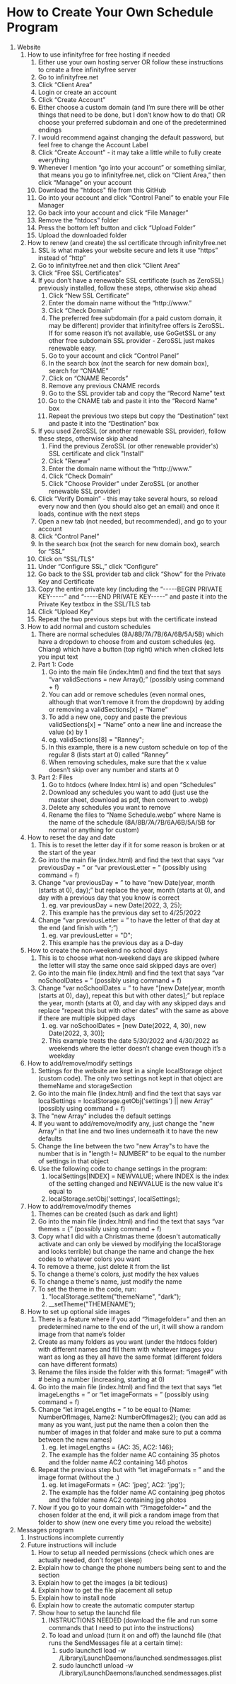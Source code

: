 # How to Create Your Own Schedule Program

1. Website
   1. How to use infinityfree for free hosting if needed
      1. Either use your own hosting server OR follow these instructions to create a free infinityfree server
      2. Go to infinityfree.net
      3. Click “Client Area”
      4. Login or create an account
      5. Click “Create Account”
      6. Either choose a custom domain (and I’m sure there will be other things that need to be done, but I don’t know how to do that) OR choose your preferred subdomain and one of the predetermined endings
      7. I would recommend against changing the default password, but feel free to change the Account Label
      8. Click “Create Account” - it may take a little while to fully create everything
      9. Whenever I mention “go into your account” or something similar, that means you go to infinityfree.net, click on “Client Area,” then click “Manage” on your account
      10. Download the "htdocs" file from this GitHub
      11. Go into your account and click “Control Panel” to enable your File Manager
      12. Go back into your account and click “File Manager”
      13. Remove the “htdocs” folder
      14. Press the bottom left button and click “Upload Folder”
      15. Upload the downloaded folder
   2. How to renew (and create) the ssl certificate through infinityfree.net
      1. SSL is what makes your website secure and lets it use “https” instead of “http”
      2. Go to infinityfree.net and then click “Client Area”
      3. Click “Free SSL Certificates”
      4. If you don’t have a renewable SSL certificate (such as ZeroSSL) previously installed, follow these steps, otherwise skip ahead
         1. Click “New SSL Certificate”
         2. Enter the domain name without the “ht<span>tp://</span>w<span>ww.</span>”
         3. Click “Check Domain”
         4. The preferred free subdomain (for a paid custom domain, it may be different) provider that infinityfree offers is ZeroSSL. If for some reason it’s not available, use GoGetSSL or any other free subdomain SSL provider - ZeroSSL just makes renewable easy.
         5. Go to your account and click “Control Panel”
         6. In the search box (not the search for new domain box), search for “CNAME”
         7. Click on “CNAME Records”
         8. Remove any previous CNAME records
         9. Go to the SSL provider tab and copy the “Record Name” text
         10. Go to the CNAME tab and paste it into the “Record Name” box
         11. Repeat the previous two steps but copy the “Destination” text and paste it into the “Destination” box
      5. If you used ZeroSSL (or another renewable SSL provider), follow these steps, otherwise skip ahead
         1. Find the previous ZeroSSL (or other renewable provider's) SSL certificate and click "Install"
         2. Click "Renew"
         3. Enter the domain name without the “ht<span>tp://</span>w<span>ww.</span>”
         4. Click “Check Domain”
         5. Click "Choose Provider" under ZeroSSL (or another renewable SSL provider)
      6. Click “Verify Domain” - this may take several hours, so reload every now and then (you should also get an email) and once it loads, continue with the next steps
      7. Open a new tab (not needed, but recommended), and go to your account
      8. Click “Control Panel”
      9. In the search box (not the search for new domain box), search for “SSL”
      10. Click on “SSL/TLS”
      11. Under “Configure SSL,” click “Configure”
      12. Go back to the SSL provider tab and click “Show” for the Private Key and Certificate
      13. Copy the entire private key (including the “-----BEGIN PRIVATE KEY-----” and “-----END PRIVATE KEY-----” and paste it into the Private Key textbox in the SSL/TLS tab
      14. Click “Upload Key”
      15. Repeat the two previous steps but with the certificate instead
   3. How to add normal and custom schedules
      1. There are normal schedules (8A/8B/7A/7B/6A/6B/5A/5B) which have a dropdown to choose from and custom schedules (eg. Chiang) which have a button (top right) which when clicked lets you input text
      2. Part 1: Code
         1. Go into the main file (index.html) and find the text that says “var validSections = new Array();” (possibly using command + f)
         2. You can add or remove schedules (even normal ones, although that won’t remove it from the dropdown) by adding or removing a validSections[x] = “Name”
         3. To add a new one, copy and paste the previous validSections[x] = “Name” onto a new line and increase the value (x) by 1
         4. eg. validSections[8] = "Ranney";
         5. In this example, there is a new custom schedule on top of the regular 8 (lists start at 0) called “Ranney”
         6. When removing schedules, make sure that the x value doesn’t skip over any number and starts at 0
      3. Part 2: Files
         1. Go to htdocs (where Index.html is) and open “Schedules”
         2. Download any schedules you want to add (just use the master sheet, download as pdf, then convert to .webp)
         3. Delete any schedules you want to remove
         4. Rename the files to “Name Schedule.webp” where Name is the name of the schedule (8A/8B/7A/7B/6A/6B/5A/5B for normal or anything for custom)
   4. How to reset the day and date
      1. This is to reset the letter day if it for some reason is broken or at the start of the year
      2. Go into the main file (index.html) and find the text that says “var previousDay = ” or “var previousLetter = ” (possibly using command + f)
      3. Change “var previousDay = ” to have “new Date(year, month (starts at 0), day);” but replace the year, month (starts at 0), and day with a previous day that you know is correct
         1. eg. var previousDay = new Date(2022, 3, 25);
         2. This example has the previous day set to 4/25/2022
      4. Change “var previousLetter = ” to have the letter of that day at the end (and finish with “;”)
         1. eg. var previousLetter = "D";
         2. This example has the previous day as a D-day
   5. How to create the non-weekend no school days
      1. This is to choose what non-weekend days are skipped (where the letter will stay the same once said skipped days are over)
      2. Go into the main file (index.html) and find the text that says “var noSchoolDates = ” (possibly using command + f)
      3. Change “var noSchoolDates = ” to have “[new Date(year, month (starts at 0), day), repeat this but with other dates];” but replace the year, month (starts at 0), and day with any skipped days and replace “repeat this but with other dates” with the same as above if there are multiple skipped days
         1. eg. var noSchoolDates = [new Date(2022, 4, 30), new Date(2022, 3, 30)];
         2. This example treats the date 5/30/2022 and 4/30/2022 as weekends where the letter doesn’t change even though it’s a weekday
   6. How to add/remove/modify settings
      1. Settings for the website are kept in a single localStorage object (custom code). The only two settings not kept in that object are themeName and storageSection
      2. Go into the main file (index.html) and find the text that says var localSettings = localStorage.getObj('settings') || new Array” (possibly using command + f)
      3. The "new Array" includes the default settings
      4. If you want to add/remove/modify any, just change the "new Array" in that line and two lines underneath it to have the new defaults
      5. Change the line between the two "new Array"s to have the number that is in "length != NUMBER" to be equal to the number of settings in that object
      6. Use the following code to change settings in the program:
         1. localSettings[INDEX] = NEWVALUE; where INDEX is the index of the setting changed and NEWVALUE is the new value it's equal to
         2. localStorage.setObj('settings', localSettings);
   8. How to add/remove/modify themes
      1. Themes can be created (such as dark and light)
      2. Go into the main file (index.html) and find the text that says “var themes = {” (possibly using command + f)
      3. Copy what I did with a Christmas theme (doesn't automatically activate and can only be viewed by modifying the localStorage and looks terrible) but change the name and change the hex codes to whatever colors you want
      4. To remove a theme, just delete it from the list
      5. To change a theme's colors, just modify the hex values
      6. To change a theme's name, just modify the name
      7. To set the theme in the code, run:
         1. "localStorage.setItem("themeName", "dark");
         2. __setTheme("THEMENAME");
   9. How to set up optional side images
      1. There is a feature where if you add “?imagefolder=” and then an predetermined name to the end of the url, it will show a random image from that name’s folder
      2. Create as many folders as you want (under the htdocs folder) with different names and fill them with whatever images you want as long as they all have the same format (different folders can have different formats)
      3. Rename the files inside the folder with this format: “image#” with # being a number (increasing, starting at 0)
      4. Go into the main file (index.html) and find the text that says “let imageLengths = ” or “let imageFormats = ” (possibly using command + f)
      5. Change “let imageLengths = ” to be equal to {Name: NumberOfImages, Name2: NumberOfImages2}; (you can add as many as you want, just put the name then a colon then the number of images in that folder and make sure to put a comma between the new names)
         1. eg. let imageLengths = {AC: 35, AC2: 146};
         2. The example has the folder name AC containing 35 photos and the folder name AC2 containing 146 photos
      6. Repeat the previous step but with “let imageFormats = ” and the image format (without the .)
         1. eg. let imageFormats = {AC: 'jpeg', AC2: 'jpg'};
         2. The example has the folder name AC containing jpeg photos and the folder name AC2 containing jpg photos
      7. Now if you go to your domain with “?imagefolder=” and the chosen folder at the end, it will pick a random image from that folder to show (new one every time you reload the website)
2. Messages program
   1. Instructions incomplete currently
   2. Future instructions will include
      1. How to setup all needed permissions (check which ones are actually needed, don't forget sleep)
      2. Explain how to change the phone numbers being sent to and the section
      3. Explain how to get the images (a bit tedious)
      4. Explain how to get the file placement all setup
      5. Explain how to install node
      6. Explain how to create the automatic computer startup
      7. Show how to setup the launchd file
         1. INSTRUCTIONS NEEDED (download the file and run some commands that I need to put into the instructions)
         2. To load and unload (turn it on and off) the launchd file (that runs the SendMessages file at a certain time):
            1. sudo launchctl load -w /Library/LaunchDaemons/launched.sendmessages.plist
            2. sudo launchctl unload -w /Library/LaunchDaemons/launched.sendmessages.plist
